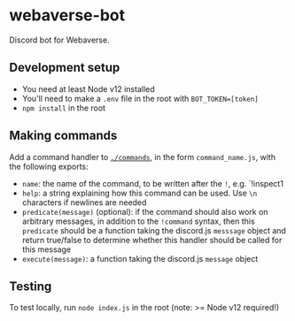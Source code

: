 # webaverse-bot

Discord bot for Webaverse.

## Development setup
- You need at least Node v12 installed
- You'll need to make a `.env` file in the root with `BOT_TOKEN=[token]`
- `npm install` in the root

## Making commands

Add a command handler to [`./commands`](./commands), in the form `command_name.js`, with the following exports:
- `name`: the name of the command, to be written after the `!`, e.g. `!inspect1
- `help`: a string explaining how this command can be used. Use `\n` characters if newlines are needed
- `predicate(message)` (optional): if the command should also work on arbitrary messages, in addition to the `!command` syntax, then this `predicate` should be a function taking the discord.js `messsage` object and return true/false to determine whether this handler should be called for this message
- `execute(message)`: a function taking the discord.js `message` object

## Testing

To test locally, run `node index.js` in the root (note: >= Node v12 required!)
